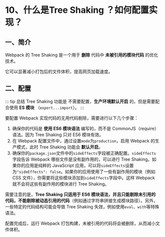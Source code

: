 # 10、什么是Tree Shaking ？如何配置实现？

## 一、简介

Webpack 的 Tree Shaking 是一个用于 **删除** 代码中 **未被引用的模块代码** 的优化技术。

它可以显著减小打包后的文件体积，提高网页加载速度。

## 二、配置

::: tip 总结
Tree Shaking 功能是 不需要配置，**生产环境默认开启** 的，但是需要配合使用 **ES 模块** （`export...import`）。
:::

要配置 Webpack 实现代码的无用代码剔除，需要进行以下几个步骤：

1. 确保你的代码是 **使用 ES6 模块语法** 编写的，而不是 CommonJS（require）语法。因为 Tree Shaking 只对 ES6 模块有效。
2. 在 Webpack 配置文件中，通过设置`mode`为`production`，启用 Webpack 的生产模式，此时 Tree Shaking 功能会 **默认开启**。
3. 确保你的`package.json`文件中的`sideEffects`字段被正确配置。`sideEffects`字段告诉 Webpack 哪些文件是没有副作用的，可以进行 Tree Shaking。如果你的应用是纯粹的 JavaScript 应用，可以将`sideEffects`设置为`"sideEffects": false`。如果你的应用使用了一些有副作用的模块（例如 CSS 文件），你需要将这些模块添加到`sideEffects`字段中。这样 Webpack 就不会将这些有副作用的模块进行 Tree Shaking。

需要注意的是，**Tree Shaking 只适用于 ES6 模块语法，并且只能剔除未引用的代码，不能剔除被动态引用的代码**（例如通过字符串拼接生成模块路径）。另外，一些特定的代码结构可能会导致 Tree Shaking 失效，例如使用`eval`、`with`等特殊语法。

配置完成后，运行 Webpack 打包构建，未被引用的代码将会被删除，从而减小文件体积。
